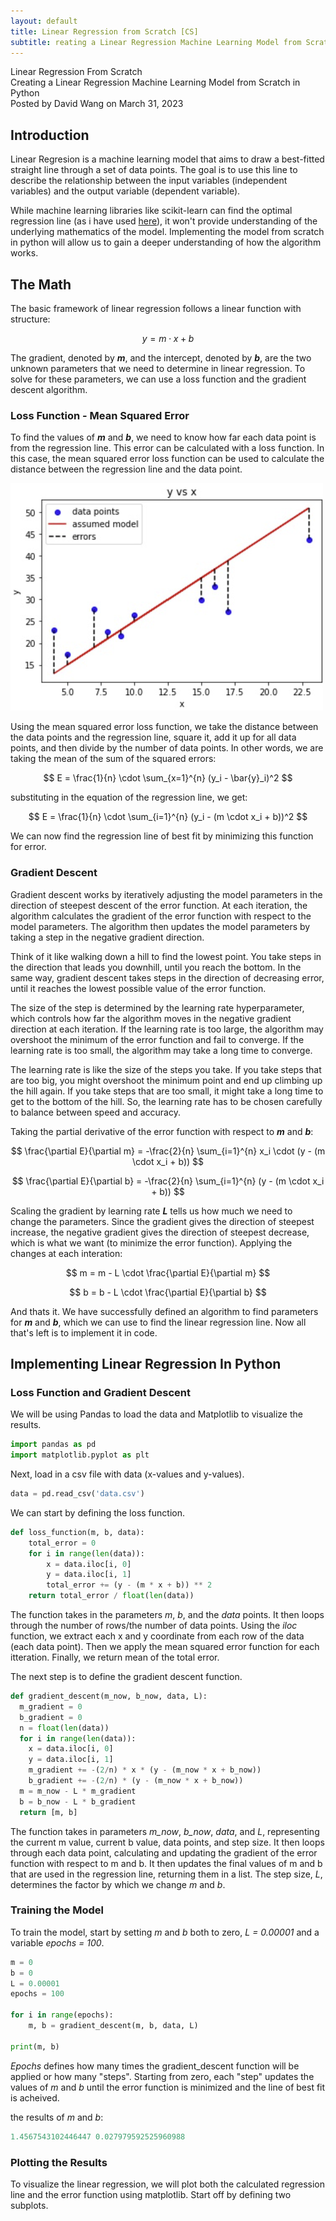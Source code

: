 ```yaml
---
layout: default
title: Linear Regression from Scratch [CS]
subtitle: reating a Linear Regression Machine Learning Model from Scratch in Python
---
```


<script type="text/javascript" async src='https://cdnjs.cloudflare.com/ajax/libs/mathjax/2.7.2/MathJax.js?config=TeX-MML-AM_CHTML'></script>

<script type="text/x-mathjax-config">
  MathJax.Hub.Config({ TeX: { extensions: ["color.js"] }});
</script>

<div markdown="1" class="container">

<div class="postTitle"> Linear Regression From Scratch </div>
<div class="desc"> Creating a Linear Regression Machine Learning Model from Scratch in Python </div>
<div class="postDate"> Posted by David Wang on March 31, 2023 </div>

## Introduction

Linear Regresion is a machine learning model that aims to draw a best-fitted straight line through a set of data points. The goal is to use this line to describe the relationship between the input variables (independent variables) and the output variable (dependent variable). 

While machine learning libraries like scikit-learn can find the optimal regression line (as i have used [here](https://github.com/davidw102403/linear_regression_scikit)), it won't provide understanding of the underlying mathematics of the model. Implementing the model from scratch in python will allow us to gain a deeper understanding of how the algorithm works. 

## The Math

The basic framework of linear regression follows a linear function with structure:

$$
y = m \cdot x + b
$$

The gradient, denoted by __*m*__, and the intercept, denoted by __*b*__, are the two unknown parameters that we need to determine in linear regression. To solve for these parameters, we can use a loss function and the gradient descent algorithm.

### Loss Function - Mean Squared Error

To find the values of __*m*__ and __*b*__, we need to know how far each data point is from the regression line. This error can be calculated with a loss function. In this case, the mean squared error loss function can be used to calculate the distance between the regression line and the data point.

![Alt text](../images/error.png)

Using the mean squared error loss function, we take the distance between the data points and the regression line, square it, add it up for all data points, and then divide by the number of data points. In other words, we are taking the mean of the sum of the squared errors: 

$$
E = \frac{1}{n} \cdot \sum_{x=1}^{n} (y_i - \bar{y}_i)^2
$$

substituting in the equation of the regression line, we get:

$$
E = \frac{1}{n} \cdot \sum_{i=1}^{n} (y_i - (m \cdot x_i + b))^2
$$

We can now find the regression line of best fit by minimizing this function for error.

### Gradient Descent 

Gradient descent works by iteratively adjusting the model parameters in the direction of steepest descent of the error function. At each iteration, the algorithm calculates the gradient of the error function with respect to the model parameters. The algorithm then updates the model parameters by taking a step in the negative gradient direction.

Think of it like walking down a hill to find the lowest point. You take steps in the direction that leads you downhill, until you reach the bottom. In the same way, gradient descent takes steps in the direction of decreasing error, until it reaches the lowest possible value of the error function.

The size of the step is determined by the learning rate hyperparameter, which controls how far the algorithm moves in the negative gradient direction at each iteration. If the learning rate is too large, the algorithm may overshoot the minimum of the error function and fail to converge. If the learning rate is too small, the algorithm may take a long time to converge.

The learning rate is like the size of the steps you take. If you take steps that are too big, you might overshoot the minimum point and end up climbing up the hill again. If you take steps that are too small, it might take a long time to get to the bottom of the hill. So, the learning rate has to be chosen carefully to balance between speed and accuracy.

Taking the partial derivative of the error function with respect to __*m*__ and __*b*__: 

$$ 
\frac{\partial E}{\partial m} = -\frac{2}{n} \sum_{i=1}^{n} x_i \cdot (y - (m \cdot x_i + b))
$$

$$ 
\frac{\partial E}{\partial b} = -\frac{2}{n} \sum_{i=1}^{n} (y - (m \cdot x_i + b))
$$

Scaling the gradient by learning rate __*L*__ tells us how much we need to change the parameters. Since the gradient gives the direction of steepest increase, the negative gradient gives the direction of steepest decrease, which is what we want (to minimize the error function). Applying the changes at each interation: 

$$
m = m - L \cdot \frac{\partial E}{\partial m}
$$

$$
b = b - L \cdot \frac{\partial E}{\partial b}
$$

And thats it. We have successfully defined an algorithm to find parameters for __*m*__ and __*b*__, which we can use to find the linear regression line. Now all that's left is to implement it in code. 

## Implementing Linear Regression In Python

### Loss Function and Gradient Descent 

We will be using Pandas to load the data and Matplotlib to visualize the results.

```python
import pandas as pd
import matplotlib.pyplot as plt
```

Next, load in a csv file with data (x-values and y-values).

```python 
data = pd.read_csv('data.csv')
```

We can start by defining the loss function.

```python
def loss_function(m, b, data):
    total_error = 0
    for i in range(len(data)):
        x = data.iloc[i, 0]
        y = data.iloc[i, 1]
        total_error += (y - (m * x + b)) ** 2
    return total_error / float(len(data))
  ```

The function takes in the parameters *m*, *b*, and the *data* points. It then loops through the number of rows/the number of data points. Using the *iloc* function, we extract each x and y coordinate from each row of the data (each data point). Then we apply the mean squared error function for each itteration. Finally, we return mean of the total error. 

The next step is to define the gradient descent function.

```python
def gradient_descent(m_now, b_now, data, L):
  m_gradient = 0
  b_gradient = 0
  n = float(len(data))
  for i in range(len(data)):
    x = data.iloc[i, 0]
    y = data.iloc[i, 1]
    m_gradient += -(2/n) * x * (y - (m_now * x + b_now))
    b_gradient += -(2/n) * (y - (m_now * x + b_now))
  m = m_now - L * m_gradient
  b = b_now - L * b_gradient
  return [m, b]
```

The function takes in parameters *m_now*, *b_now*, *data*, and *L*, representing the current m value, current b value, data points, and step size. It then loops through each data point, calculating and updating the gradient of the error function with respect to m and b. It then updates the final values of m and b that are used in the regression line, returning them in a list. The step size, *L*, determines the factor by which we change *m* and *b*.

### Training the Model

To train the model, start by setting *m* and *b* both to zero, *L = 0.00001* and a variable *epochs = 100*. 

```python
m = 0
b = 0
L = 0.00001
epochs = 100

for i in range(epochs):
    m, b = gradient_descent(m, b, data, L)

print(m, b)
```

*Epochs* defines how many times the gradient_descent function will be applied or how many "steps". Starting from zero, each "step" updates the values of *m* and *b* until the error function is minimized and the line of best fit is acheived. 

the results of *m* and *b*:

```python
1.4567543102446447 0.027979592525960988
```

### Plotting the Results

To visualize the linear regression, we will plot both the calculated regression line and the error function using matplotlib. Start off by defining two subplots.













